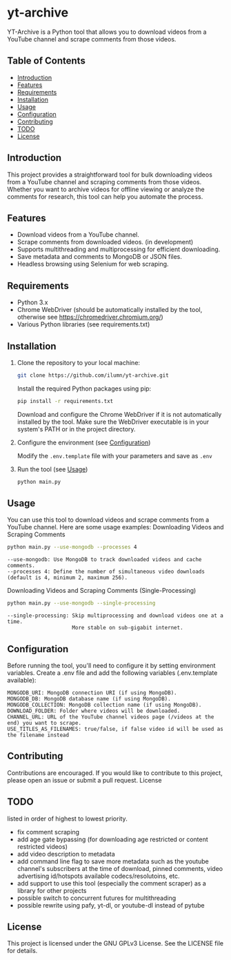 # yt-archive

YT-Archive is a Python tool that allows you to download videos from a YouTube channel and scrape comments from those videos.

## Table of Contents

- [Introduction](#introduction)
- [Features](#features)
- [Requirements](#requirements)
- [Installation](#installation)
- [Usage](#usage)
- [Configuration](#configuration)
- [Contributing](#contributing)
- [TODO](#TODO)
- [License](#license)

## Introduction

This project provides a straightforward tool for bulk downloading videos from a YouTube channel and scraping comments from those videos. Whether you want to archive videos for offline viewing or analyze the comments for research, this tool can help you automate the process.

## Features

- Download videos from a YouTube channel.
- Scrape comments from downloaded videos. (in development)
- Supports multithreading and multiprocessing for efficient downloading.
- Save metadata and comments to MongoDB or JSON files.
- Headless browsing using Selenium for web scraping.

## Requirements

- Python 3.x
- Chrome WebDriver (should be automatically installed by the tool, otherwise see https://chromedriver.chromium.org/)
- Various Python libraries (see requirements.txt)

## Installation

1. Clone the repository to your local machine:

   ```bash
   git clone https://github.com/ilumn/yt-archive.git
   ```
    Install the required Python packages using pip:

    ```bash
    pip install -r requirements.txt
    ```
    
    Download and configure the Chrome WebDriver if it is not automatically installed by the tool. Make sure the WebDriver executable is in your system's PATH or in the project directory.

2. Configure the environment (see [Configuration](#configuration))

    Modify the ```.env.template``` file with your parameters and save as ```.env```

3. Run the tool (see [Usage](#usage))
    ```bash
    python main.py
    ```

## Usage

You can use this tool to download videos and scrape comments from a YouTube channel. Here are some usage examples:
Downloading Videos and Scraping Comments

```bash
python main.py --use-mongodb --processes 4
```
    --use-mongodb: Use MongoDB to track downloaded videos and cache comments.
    --processes 4: Define the number of simultaneous video downloads (default is 4, minimum 2, maximum 256).

Downloading Videos and Scraping Comments (Single-Processing)

```bash
python main.py --use-mongodb --single-processing
```
    --single-processing: Skip multiprocessing and download videos one at a time. 
                         More stable on sub-gigabit internet.

## Configuration

Before running the tool, you'll need to configure it by setting environment variables. Create a .env file and add the following variables (.env.template available):

    MONGODB_URI: MongoDB connection URI (if using MongoDB).
    MONGODB_DB: MongoDB database name (if using MongoDB).
    MONGODB_COLLECTION: MongoDB collection name (if using MongoDB).
    DOWNLOAD_FOLDER: Folder where videos will be downloaded.
    CHANNEL_URL: URL of the YouTube channel videos page (/videos at the end) you want to scrape.
    USE_TITLES_AS_FILENAMES: true/false, if false video id will be used as the filename instead

## Contributing

Contributions are encouraged. If you would like to contribute to this project, please open an issue or submit a pull request.
License

## TODO
listed in order of highest to lowest priority.
- fix comment scraping
- add age gate bypassing (for downloading age restricted or content restricted videos)
- add video description to metadata
- add command line flag to save more metadata such as the youtube channel's subscribers at the time of download, pinned comments, video advertising id/hotspots available codecs/resolutoins, etc.
- add support to use this tool (especially the comment scraper) as a library for other projects
- possible switch to concurrent futures for multithreading
- possible rewrite using pafy, yt-dl, or youtube-dl instead of pytube

## License
This project is licensed under the GNU GPLv3 License. See the LICENSE file for details.
